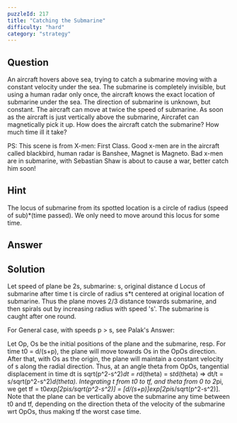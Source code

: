 ```yaml
---
puzzleId: 217
title: "Catching the Submarine"
difficulty: "hard"
category: "strategy"
---
```


## Question
An aircraft hovers above sea, trying to catch a submarine moving with a constant velocity under the sea. The submarine is completely invisible, but using a human radar only once, the aircraft knows the exact location of submarine under the sea. The direction of submarine is unknown, but constant. The aircraft can move at twice the speed of submarine. As soon as the aircraft is just vertically above the submarine, Aircrafet can magnetically pick it up. How does the aircraft catch the submarine? How much time ill it take?

PS: This scene is from X-men: First Class. Good x-men are in the aircraft called blackbird, human radar is Banshee, Magnet is Magneto. Bad x-men are in submarine, with Sebastian Shaw is about to cause a war, better catch him soon!

## Hint
The locus of submarine from its spotted location is a circle of radius (speed of sub)*(time passed). We only need to move around this locus for some time.

## Answer


## Solution
Let speed of plane be 2s, submarine: s, original distance d
Locus of submarine after time t is circle of radius s*t centered at original location of submarine. Thus the plane moves 2/3 distance towards submarine, and then spirals out by increasing radius with speed 's'. The submarine is caught after one round.

For General case, with speeds p > s, see Palak's Answer:

Let Op, Os be the initial positions of the plane and the submarine, resp. For time t0 = d/(s+p), the plane will move towards Os in the OpOs direction. After that, with Os as the origin, the plane will maintain a constant velocity of s along the radial direction. Thus, at an angle theta from OpOs, tangential displacement in time dt is sqrt(p^2-s^2)*dt = r*d(theta) = s*t*d(theta) => dt/t = s/sqrt(p^2-s^2)*d(theta). Integrating t from t0 to tf, and theta from 0 to 2*pi, we get tf = t0*exp[2*pi*s/sqrt(p^2-s^2)] = [d/(s+p)]*exp[2*pi*s/sqrt(p^2-s^2)].
Note that the plane can be vertically above the submarine any time between t0 and tf, depending on the direction theta of the velocity of the submarine wrt OpOs, thus making tf the worst case time.
